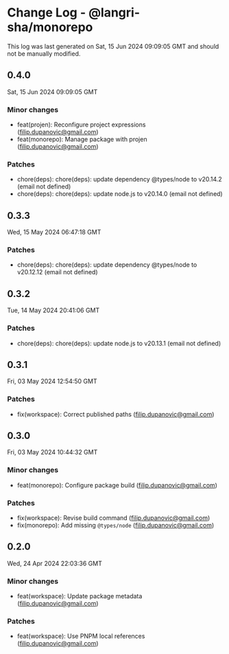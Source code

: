 # Change Log - @langri-sha/monorepo

This log was last generated on Sat, 15 Jun 2024 09:09:05 GMT and should not be manually modified.

<!-- Start content -->

## 0.4.0

Sat, 15 Jun 2024 09:09:05 GMT

### Minor changes

- feat(projen): Reconfigure project expressions (filip.dupanovic@gmail.com)
- feat(monorepo): Manage package with projen (filip.dupanovic@gmail.com)

### Patches

- chore(deps): chore(deps): update dependency @types/node to v20.14.2 (email not defined)
- chore(deps): chore(deps): update node.js to v20.14.0 (email not defined)

## 0.3.3

Wed, 15 May 2024 06:47:18 GMT

### Patches

- chore(deps): chore(deps): update dependency @types/node to v20.12.12 (email not defined)

## 0.3.2

Tue, 14 May 2024 20:41:06 GMT

### Patches

- chore(deps): chore(deps): update node.js to v20.13.1 (email not defined)

## 0.3.1

Fri, 03 May 2024 12:54:50 GMT

### Patches

- fix(workspace): Correct published paths (filip.dupanovic@gmail.com)

## 0.3.0

Fri, 03 May 2024 10:44:32 GMT

### Minor changes

- feat(monorepo): Configure package build (filip.dupanovic@gmail.com)

### Patches

- fix(workspace): Revise build command (filip.dupanovic@gmail.com)
- fix(monorepo): Add missing `@types/node` (filip.dupanovic@gmail.com)

## 0.2.0

Wed, 24 Apr 2024 22:03:36 GMT

### Minor changes

- feat(workspace): Update package metadata (filip.dupanovic@gmail.com)

### Patches

- feat(workspace): Use PNPM local references (filip.dupanovic@gmail.com)
